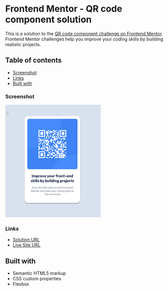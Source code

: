 # Frontend Mentor - QR code component solution

This is a solution to the [QR code component challenge on Frontend Mentor](https://www.frontendmentor.io/challenges/qr-code-component-iux_sIO_H). Frontend Mentor challenges help you improve your coding skills by building realistic projects. 

## Table of contents

- [Screenshot](#screenshot)
- [Links](#links)
- [Built with](#built-with)

### Screenshot

![Screenshot](./images/screenshot.png "QR Code component challenge")

### Links

- [Solution URL](https://github.com/kjenzri/frontend-mentor-chanllenges/tree/main/qr-code-component)
- [Live Site URL](https://kjenzri.github.io/frontend-mentor-chanllenges/qr-code-component/)

## Built with

- Semantic HTML5 markup
- CSS custom properties
- Flexbox
